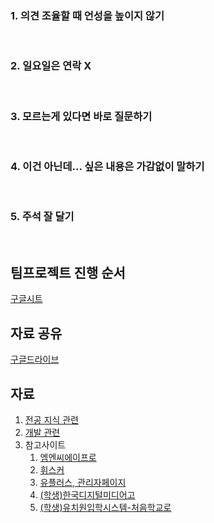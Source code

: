 <h3> 1. 의견 조율할 때 언성을 높이지 않기 </h3><br/>
<h3> 2. 일요일은 연락 X </h3><br/>
<h3> 3. 모르는게 있다면 바로 질문하기 </h3><br/>
<h3> 4. 이건 아닌데... 싶은 내용은 가감없이 말하기 </h3><br/>
<h3> 5. 주석 잘 달기 </h3><br/>

## 팀프로젝트 진행 순서
[구글시트](https://docs.google.com/spreadsheets/d/1o7xDyb1eGY72_eYgpjCF5Iuoph3_9X_zYhoFV4aV6E8/edit?usp=sharing)

## 자료 공유
[구글드라이브](https://drive.google.com/drive/folders/1s7JvbRe__EmM5LlwF3Ff3C56V-AmlPSo?usp=drive_link)

## 자료
1. [전공 지식 관련](https://github.com/HyeminNoh/Tech-Stack)
2. [개발 관련](https://github.com/syO-Oii/SaveDevelpInfo)
3. 참고사이트
   1) [엠엔씨에이프로](https://www.mncapro.com/sub02.html)
   2) [휘스커](https://www.whisker.kr/pages/sub/sub0201_02)
   3) [유플러스, 관리자페이지](http://www.uplusys.com/ver2/sub/2_02entrance.html)
   4) [(학생)한국디지털미디어고](https://www.youtube.com/watch?v=N8JVsTLXn9U)
   5) [(학생)유치원입학시스템-처음학교로](https://www.go-firstschool.go.kr/PAMS_SS/selectHm10mGridList.do)
